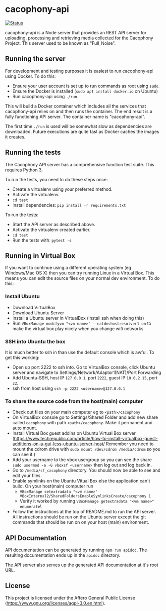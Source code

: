 # cacophony-api

[![Status](https://api.travis-ci.org/TheCacophonyProject/cacophony-api.svg)](https://travis-ci.org/TheCacophonyProject/cacophony-api)

cacophony-api is a Node server that provides an REST API server for
uploading, processing and retrieving media collected for the Cacophony
Project. This server used to be known as "Full_Noise".

## Running the server

For development and testing purposes it is easiest to run
cacophony-api using Docker. To do this:

* Ensure your user account is set up to run commands as root using `sudo`.
* Ensure the Docker is installed (`sudo apt install docker.io` on
  Ubuntu)
* Run cacophony-api using `./run`

This will build a Docker container which includes all the services
that cacophony-api relies on and then runs the container. The end
result is a fully functioning API server. The container name is
"cacophony-api".

The first time `./run` is used will be somewhat slow as dependencies
are downloaded. Future executions are quite fast as Docker caches the
images it creates.

## Running the tests

The Cacophony API server has a comprehensive function test suite. This
requires Python 3.

To run the tests, you need to do these steps once:

* Create a virtualenv using your preferred method.
* Activate the virtualenv.
* `cd test`
* Install dependencies: `pip install -r requirements.txt`

To run the tests:

* Start the API server as described above.
* Activate the virtualenv created earlier.
* `cd test`
* Run the tests with: `pytest -s`

## Running in Virtual Box

If you want to continue using a different operating system (eg Windows/Mac OS X) then you can try running Linux in a Virtual Box.   This means you can edit the source files on your normal dev environment.  To do this:

### Install Ubuntu
* Download VirtualBox
* Download Ubuntu Server
* Install a Ubuntu server in VirtualBox (install ssh when doing this)
* Run `VBoxManage modifyvm "<vm name>" --natdnshostresolver1 on` to make the virtual box play nicely when you change wifi networks.

### SSH into Ubuntu the box
It is much better to ssh in than use the default console which is awful. To get this working:
*  Open up port 2222 to ssh into.   Go to VirtualBox console, click Ubuntu server and navigate to Settings/Network/Adaptor1(NAT)/Port Forwarding
*  Add Ubuntu-SSH, host IP `127.0.0.1`, port `2222`, guest IP `10.0.2.15`, port `22`. 
*  ssh from host using `ssh -p 2222 <username>@127.0.0.1`

### To share the source code from the host(main) computer
* Check out files on your main computer eg to `<path>/cacophony`
* On VirtualBox console go to Settings/Shared Folder and add new share called `cacophony` with path `<path>/cacophony`.   Make it permanent and auto mount.
* Install Virtual Box guest addins on Ubuntu Virtual Box server (https://www.techrepublic.com/article/how-to-install-virtualbox-guest-additions-on-a-gui-less-ubuntu-server-host/ Remember you need to mount the cdrom drive with `sudo mount /dev/cdrom /media/cdrom` so you can see it.)
* Add your username to the vbox  usergroup so you can see the share `sudo usermod -a -G vboxsf <username>` then log out and log back in.
* Go to `/media/sf_cacophony` directory.  You should now be able to see and edit your files.
* Enable symlinks on the Ubuntu Vitual Box else the application can't build. On your host(main) computer run
  - `VBoxManage setextradata "<vm name>" VBoxInternal2/SharedFoldersEnableSymlinksCreate/cacophony 1`
  - Verify it worked by running `VBoxManage getextradata "<vm name>" enumerate`\
* Follow the instructions at the top of README.md to run the API server. All instructions should be run on the Ubuntu server except the git commands that should be run on on your host (main) environment.

## API Documentation

API documentation can be generated by running `npm run apidoc`. The
resulting documentation ends up in the `apidoc` directory. 

The API server also serves up the generated API documentation at it's
root URL.

## License

This project is licensed under the Affero General Public License
(https://www.gnu.org/licenses/agpl-3.0.en.html).
